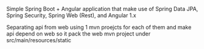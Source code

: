 Simple Spring Boot + Angular application that make use of Spring Data JPA, Spring Security, Spring Web (Rest), and Angular 1.x


Separating api from web using 1 mvn proejcts for each of them and make api depend on web so it pack the web mvn project under src/main/resources/static
